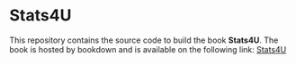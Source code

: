 # Stats4U

This repository contains the source code to build the book **Stats4U**. The 
book is hosted by bookdown and is available on the following link: [Stats4U](https://bookdown.org/frederick_debaene/stats4u/)
